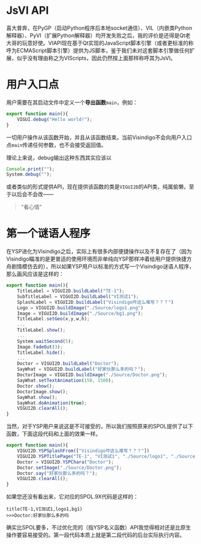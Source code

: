# JsVI API

喜大普奔，在PyGP（启动Python程序后本地socket通信）、VIL（内嵌类Python解释器）、PyVI（扩展Python解释器）均开发失败之后，我的评价是还得是Qt老大哥的玩意好使。VIAPI现在基于Qt实现的JavaScript脚本引擎（或者更标准的称呼为ECMAScript脚本引擎）提供为JS脚本，鉴于我们未对这套脚本引擎做任何扩展，似乎没有理由称之为VIScripts，因此仍然按上面那样称呼其为JsVI。


# 用户入口点
用户需要在其启动文件中定义一个**导出函数**`main`，例如：
```JavaScript
export function main(){
    VIGUI.debug("Hello world!");
}
```
一切用户操作从该函数开始，并且从该函数结束。当前Visindigo不会向用户入口点`main`传递任何参数，也不会接受返回值。

理论上来说，debug输出这种东西其实应该以
```JavaScript
Console.print("");
System.debug("");
```
或者类似的形式提供API，现在提供该函数的类是`VIGUI2D`的API类，纯属偷懒，至于以后会不会改——
> "看心情"

# 第一个谜语人程序
在YSP进化为Visindigo之后，实际上有很多内部便捷操作以及不复存在了（因为Visindigo瞄准的是更普适的使用环境而非单纯向YSP那样冲着给用户提供快捷方舟剧情模仿去的），所以如果YSP用户以标准的方式写一个Visindigo谜语人程序，那么画风应该是这样的：
```JavaScript
export function main(){
    TitleLabel = VIGUI2D.buildLabel("TE-1");
    SubTitleLabel = VIGUI2D.buildLabel("VI测试1");
    SplashLabel = VIGUI2D.buildLabel("Visindigo咋这么难写？？？")
    Logo = VIGUI2D.buildImage("./Source/logo1.png")
    Image = VIGUI2D.buildImage("./Source/bg1.png");
    TitleLabel.setGeo(x,y,w,h);
    ... 
    TitleLabel.show();
    ... 
    System.waitSecond(5);
    Image.fadeOut(3);
    TitleLabel.hide();
    ... 
    Doctor = VIGUI2D.buildLabel("Doctor");
    SayWhat = VIGUI2D.buildLabel("好家伙那么多的吗？");
    DoctorImage = VIGUI2D.buildImage("./Source/Doctor.png");
    SayWhat.setTextAnimation(150, 1500);
    Doctor.show();
    DoctorImage.show();
    SayWhat.show();
    SayWhat.doAnimation(true);
    VIGUI2D.clearAll();
}
```
当然，对于YSP用户来说这是不可接受的，所以我们按照原来的SPOL提供了以下函数，下面这段代码和上面的效果一样。
```JavaScript
export function main(){
    VIGUI2D.YSPSplashFrom(["Visindigo咋这么难写？？？"])
    VIGUI2D.YSPTitlePage("TE-1", "VI测试1", "./Source/logo1", "./Source/bg1");
    Doctor = VIGUI2D.YSPChara("Doctor");
    Doctor.setImage("./Source/Doctor.png");
    Doctor.say("好家伙那么多的吗？");
    VIGUI2D.clearAll();
}
```

如果您还没有看出来，它对应的SPOL.9X代码是这样的：
```
title(TE-1,VI测试1,logo1,bg1)
>>>Doctor:好家伙那么多的吗
```

确实比SPOL要多，不过优化完的（指YSP名义函数）API我觉得相对还是比原生操作要容易接受的。第一段代码本质上就是第二段代码的后台实际执行内容。